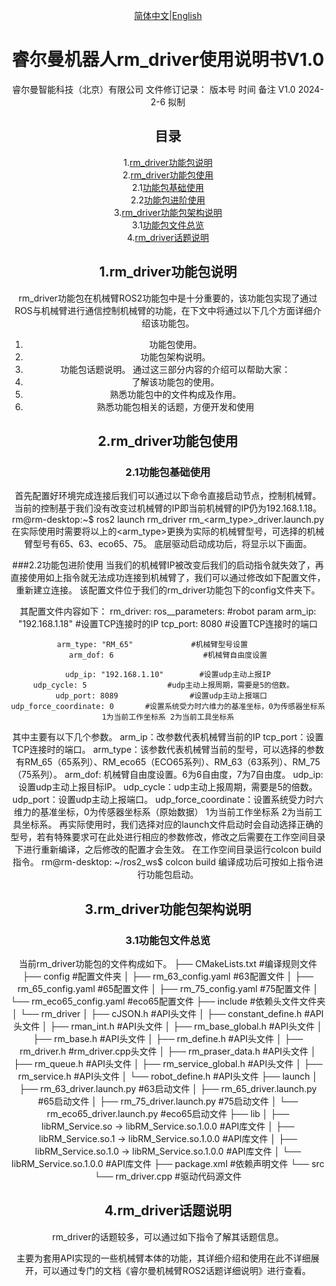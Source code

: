 <div align="center">
 
[简体中文]()|[English]()

# 睿尔曼机器人rm_driver使用说明书V1.0

<div align="center">
 
睿尔曼智能科技（北京）有限公司 
文件修订记录：
版本号	时间	备注
V1.0	2024-2-6	拟制

</div>

## 目录
1.[rm_driver功能包说明](1.rm_driver功能包说明)  
2.[rm_driver功能包使用](2.rm_driver功能包使用)  
2.1[功能包基础使用](2.1功能包基础使用)  
2.2[功能包进阶使用](2.2功能包进阶使用)  
3.[rm_driver功能包架构说明](3.rm_driver功能包架构说明)  
3.1[功能包文件总览](3.1功能包文件总览)  
4.[rm_driver话题说明](4.rm_driver话题说明)  

## 1.rm_driver功能包说明
rm_driver功能包在机械臂ROS2功能包中是十分重要的，该功能包实现了通过ROS与机械臂进行通信控制机械臂的功能，在下文中将通过以下几个方面详细介绍该功能包。
1.	功能包使用。
2.	功能包架构说明。
3.	功能包话题说明。
通过这三部分内容的介绍可以帮助大家：
1.	了解该功能包的使用。
2.	熟悉功能包中的文件构成及作用。
3.	熟悉功能包相关的话题，方便开发和使用
## 2.rm_driver功能包使用
### 2.1功能包基础使用
首先配置好环境完成连接后我们可以通过以下命令直接启动节点，控制机械臂。
当前的控制基于我们没有改变过机械臂的IP即当前机械臂的IP仍为192.168.1.18。
rm@rm-desktop:~$ ros2 launch rm_driver rm_<arm_type>_driver.launch.py
在实际使用时需要将以上的<arm_type>更换为实际的机械臂型号，可选择的机械臂型号有65、63、eco65、75。
底层驱动启动成功后，将显示以下画面。
 
###2.2功能包进阶使用
当我们的机械臂IP被改变后我们的启动指令就失效了，再直接使用如上指令就无法成功连接到机械臂了，我们可以通过修改如下配置文件，重新建立连接。
该配置文件位于我们的rm_driver功能包下的config文件夹下。
 
其配置文件内容如下：
rm_driver: 
  ros__parameters:
    #robot param
    arm_ip: "192.168.1.18"        #设置TCP连接时的IP
    tcp_port: 8080                #设置TCP连接时的端口
    
    arm_type: "RM_65"             #机械臂型号设置       
    arm_dof: 6                    #机械臂自由度设置

    udp_ip: "192.168.1.10"        #设置udp主动上报IP
    udp_cycle: 5                  #udp主动上报周期，需要是5的倍数。  
    udp_port: 8089                #设置udp主动上报端口   
    udp_force_coordinate: 0       #设置系统受力时六维力的基准坐标，0为传感器坐标系 1为当前工作坐标系 2为当前工具坐标系
其中主要有以下几个参数。
arm_ip：改参数代表机械臂当前的IP
tcp_port：设置TCP连接时的端口。
arm_type：该参数代表机械臂当前的型号，可以选择的参数有RM_65（65系列）、RM_eco65（ECO65系列）、RM_63（63系列）、RM_75（75系列）。
arm_dof: 机械臂自由度设置。6为6自由度，7为7自由度。
udp_ip: 设置udp主动上报目标IP。
udp_cycle：udp主动上报周期，需要是5的倍数。
udp_port：设置udp主动上报端口。
udp_force_coordinate：设置系统受力时六维力的基准坐标，0为传感器坐标系（原始数据） 1为当前工作坐标系 2为当前工具坐标系。
再实际使用时，我们选择对应的launch文件启动时会自动选择正确的型号，若有特殊要求可在此处进行相应的参数修改，修改之后需要在工作空间目录下进行重新编译，之后修改的配置才会生效。
在工作空间目录运行colcon build指令。
rm@rm-desktop: ~/ros2_ws$ colcon build
编译成功后可按如上指令进行功能包启动。
## 3.rm_driver功能包架构说明
### 3.1功能包文件总览
当前rm_driver功能包的文件构成如下。
├── CMakeLists.txt                #编译规则文件
├── config                        #配置文件夹
│   ├── rm_63_config.yaml          #63配置文件
│   ├── rm_65_config.yaml          #65配置文件
│   ├── rm_75_config.yaml          #75配置文件
│   └── rm_eco65_config.yaml       #eco65配置文件
├── include                       #依赖头文件文件夹
│   └── rm_driver
│       ├── cJSON.h              #API头文件
│       ├── constant_define.h      #API头文件
│       ├── rman_int.h            #API头文件
│       ├── rm_base_global.h      #API头文件
│       ├── rm_base.h            #API头文件
│       ├── rm_define.h           #API头文件
│       ├── rm_driver.h            #rm_driver.cpp头文件
│       ├── rm_praser_data.h      #API头文件
│       ├── rm_queue.h           #API头文件
│       ├── rm_service_global.h    #API头文件
│       ├── rm_service.h          #API头文件
│       └── robot_define.h         #API头文件
├── launch
│   ├── rm_63_driver.launch.py     #63启动文件
│   ├── rm_65_driver.launch.py     #65启动文件
│   ├── rm_75_driver.launch.py     #75启动文件
│   └── rm_eco65_driver.launch.py  #eco65启动文件
├── lib
│   ├── libRM_Service.so -> libRM_Service.so.1.0.0        #API库文件
│   ├── libRM_Service.so.1 -> libRM_Service.so.1.0.0      #API库文件
│   ├── libRM_Service.so.1.0 -> libRM_Service.so.1.0.0    #API库文件
│   └── libRM_Service.so.1.0.0                          #API库文件
├── package.xml                                      #依赖声明文件
└── src
    └── rm_driver.cpp                                  #驱动代码源文件
## 4.rm_driver话题说明
rm_driver的话题较多，可以通过如下指令了解其话题信息。
 
 
主要为套用API实现的一些机械臂本体的功能，其详细介绍和使用在此不详细展开，可以通过专门的文档《睿尔曼机械臂ROS2话题详细说明》进行查看。
